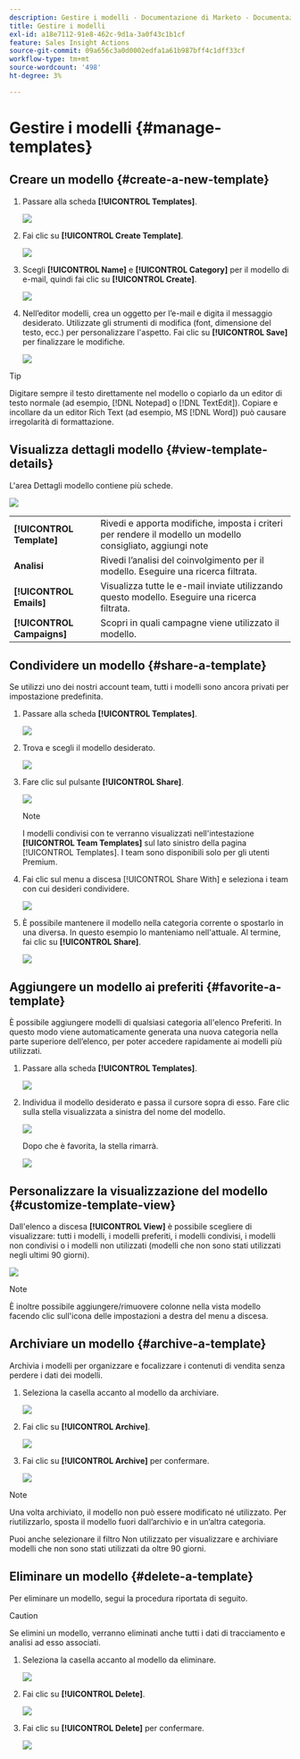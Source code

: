 ```yaml
---
description: Gestire i modelli - Documentazione di Marketo - Documentazione del prodotto
title: Gestire i modelli
exl-id: a18e7112-91e8-462c-9d1a-3a0f43c1b1cf
feature: Sales Insight Actions
source-git-commit: 09a656c3a0d0002edfa1a61b987bff4c1dff33cf
workflow-type: tm+mt
source-wordcount: '498'
ht-degree: 3%

---
```


# Gestire i modelli {#manage-templates}

## Creare un modello {#create-a-new-template}

1. Passare alla scheda **[!UICONTROL Templates]**.

   ![](assets/manage-templates-1.png)

1. Fai clic su **[!UICONTROL Create Template]**.

   ![](assets/manage-templates-2.png)

1. Scegli **[!UICONTROL Name]** e **[!UICONTROL Category]** per il modello di e-mail, quindi fai clic su **[!UICONTROL Create]**.

   ![](assets/manage-templates-3.png)

1. Nell’editor modelli, crea un oggetto per l’e-mail e digita il messaggio desiderato. Utilizzate gli strumenti di modifica (font, dimensione del testo, ecc.) per personalizzare l&#39;aspetto. Fai clic su **[!UICONTROL Save]** per finalizzare le modifiche.

   ![](assets/manage-templates-4.png)

>[!TIP]
>
>Digitare sempre il testo direttamente nel modello o copiarlo da un editor di testo normale (ad esempio, [!DNL Notepad] o [!DNL TextEdit]). Copiare e incollare da un editor Rich Text (ad esempio, MS [!DNL Word]) può causare irregolarità di formattazione.

## Visualizza dettagli modello {#view-template-details}

L&#39;area Dettagli modello contiene più schede.

![](assets/manage-templates-4a.png)

<table>
 <tr>
  <td><strong>[!UICONTROL Template]</strong></td>
  <td>Rivedi e apporta modifiche, imposta i criteri per rendere il modello un modello consigliato, aggiungi note</td>
 </tr>
 <tr>
  <td><strong>Analisi</strong></td>
  <td>Rivedi l’analisi del coinvolgimento per il modello. Eseguire una ricerca filtrata.</td>
 </tr>
 <tr>
  <td><strong>[!UICONTROL Emails]</strong></td>
  <td>Visualizza tutte le e-mail inviate utilizzando questo modello. Eseguire una ricerca filtrata.</td>
 </tr>
 <tr>
  <td><strong>[!UICONTROL Campaigns]</strong></td>
  <td>Scopri in quali campagne viene utilizzato il modello.</td>
 </tr>
</table>

## Condividere un modello {#share-a-template}

Se utilizzi uno dei nostri account team, tutti i modelli sono ancora privati per impostazione predefinita.

1. Passare alla scheda **[!UICONTROL Templates]**.

   ![](assets/manage-templates-5.png)

1. Trova e scegli il modello desiderato.

   ![](assets/manage-templates-6.png)

1. Fare clic sul pulsante **[!UICONTROL Share]**.

   ![](assets/manage-templates-7.png)

   >[!NOTE]
   >
   >I modelli condivisi con te verranno visualizzati nell&#39;intestazione **[!UICONTROL Team Templates]** sul lato sinistro della pagina [!UICONTROL Templates]. I team sono disponibili solo per gli utenti Premium.

1. Fai clic sul menu a discesa [!UICONTROL Share With] e seleziona i team con cui desideri condividere.

   ![](assets/manage-templates-8.png)

1. È possibile mantenere il modello nella categoria corrente o spostarlo in una diversa. In questo esempio lo manteniamo nell&#39;attuale. Al termine, fai clic su **[!UICONTROL Share]**.

   ![](assets/manage-templates-9.png)

## Aggiungere un modello ai preferiti {#favorite-a-template}

È possibile aggiungere modelli di qualsiasi categoria all&#39;elenco Preferiti. In questo modo viene automaticamente generata una nuova categoria nella parte superiore dell’elenco, per poter accedere rapidamente ai modelli più utilizzati.

1. Passare alla scheda **[!UICONTROL Templates]**.

   ![](assets/manage-templates-10.png)

1. Individua il modello desiderato e passa il cursore sopra di esso. Fare clic sulla stella visualizzata a sinistra del nome del modello.

   ![](assets/manage-templates-11.png)

   Dopo che è favorita, la stella rimarrà.

   ![](assets/manage-templates-12.png)

## Personalizzare la visualizzazione del modello {#customize-template-view}

Dall&#39;elenco a discesa **[!UICONTROL View]** è possibile scegliere di visualizzare: tutti i modelli, i modelli preferiti, i modelli condivisi, i modelli non condivisi o i modelli non utilizzati (modelli che non sono stati utilizzati negli ultimi 90 giorni).

![](assets/manage-templates-13.png)

>[!NOTE]
>
>È inoltre possibile aggiungere/rimuovere colonne nella vista modello facendo clic sull&#39;icona delle impostazioni a destra del menu a discesa.

## Archiviare un modello {#archive-a-template}

Archivia i modelli per organizzare e focalizzare i contenuti di vendita senza perdere i dati dei modelli.

1. Seleziona la casella accanto al modello da archiviare.

   ![](assets/manage-templates-14.png)

1. Fai clic su **[!UICONTROL Archive]**.

   ![](assets/manage-templates-15.png)

1. Fai clic su **[!UICONTROL Archive]** per confermare.

   ![](assets/manage-templates-16.png)

>[!NOTE]
>
>Una volta archiviato, il modello non può essere modificato né utilizzato. Per riutilizzarlo, sposta il modello fuori dall’archivio e in un’altra categoria.

Puoi anche selezionare il filtro Non utilizzato per visualizzare e archiviare modelli che non sono stati utilizzati da oltre 90 giorni.

## Eliminare un modello {#delete-a-template}

Per eliminare un modello, segui la procedura riportata di seguito.

>[!CAUTION]
>
>Se elimini un modello, verranno eliminati anche tutti i dati di tracciamento e analisi ad esso associati.

1. Seleziona la casella accanto al modello da eliminare.

   ![](assets/manage-templates-17.png)

1. Fai clic su **[!UICONTROL Delete]**.

   ![](assets/manage-templates-18.png)

1. Fai clic su **[!UICONTROL Delete]** per confermare.

   ![](assets/manage-templates-19.png)

